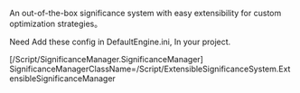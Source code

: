 An out-of-the-box significance system with easy extensibility for custom optimization strategies。

Need Add these config in DefaultEngine.ini, In your project.

[/Script/SignificanceManager.SignificanceManager]
SignificanceManagerClassName=/Script/ExtensibleSignificanceSystem.ExtensibleSignificanceManager
